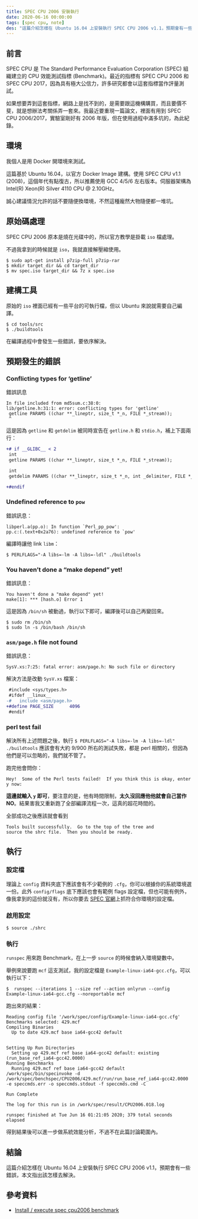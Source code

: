 ```yaml
---
title: SPEC CPU 2006 安裝執行
date: 2020-06-16 00:00:00
tags: [spec cpu, note]
des: "這篇介紹怎樣在 Ubuntu 16.04 上安裝執行 SPEC CPU 2006 v1.1，預期會有一些錯誤，這篇指出該怎樣去解決。"
---
```


## 前言

SPEC CPU 是 The Standard Performance Evaluation Corporation (SPEC) 組織建立的 CPU 效能測試指標 (Benchmark)。最近的指標有 SPEC CPU 2006 和 SPEC CPU 2017，因為具有極大公信力，許多研究都會以這套指標當作評量測試。

如果想要弄到這套指標，網路上是找不到的，是需要跟這機構購買，而且要價不斐，就是想辦法考關係弄一套來。我最近要重現一篇論文，裡面有用到 SPEC CPU 2006/2017，實驗室剛好有 2006 年版，但在使用過程中滿多坑的，為此紀錄。

<!-- more -->

## 環境

我個人是用 Docker 開環境來測試。

這篇基於 Ubuntu 16.04，以官方 Docker Image 建構。使用 SPEC CPU v1.1 (2008)，這個年代有點復古，所以推薦使用 GCC 4/5/6 左右版本。伺服器架構為 Intel(R) Xeon(R) Silver 4110 CPU @ 2.10GHz。

誠心建議情況允許的話不要隨便換環境，不然這種龐然大物隨便都一堆坑。

## 原始碼處理

SPEC CPU 2006 原本是燒在光碟中的，所以官方教學是掛載 `iso` 檔處理。

不過我拿到的時候就是 `iso`，我就直接解壓縮使用。

```shell
$ sudo apt-get install p7zip-full p7zip-rar
$ mkdir target_dir && cd target_dir
$ mv spec.iso target_dir && 7z x spec.iso
```

## 建構工具

原始的 `iso` 裡面已經有一些平台的可執行檔，但以 Ubuntu 來說就需要自己編譯。

```shell
$ cd tools/src
$ ./buildtools
```

在編譯過程中會發生一些錯誤，要依序解決。

## 預期發生的錯誤

### Conflicting types for ‘getline’

錯誤訊息

```shell
In file included from md5sum.c:38:0:
lib/getline.h:31:1: error: conflicting types for 'getline'
 getline PARAMS ((char **_lineptr, size_t *_n, FILE *_stream));
 ^
```

這是因為 `getline` 和 `getdelim` 被同時宣告在 `getline.h` 和 `stdio.h`，補上下面兩行：

```diff
+# if __GLIBC__ < 2
 int
 getline PARAMS ((char **_lineptr, size_t *_n, FILE *_stream));

 int
 getdelim PARAMS ((char **_lineptr, size_t *_n, int _delimiter, FILE *_stream));

+#endif
```

### Undefined reference to `pow`

錯誤訊息：

```shell
libperl.a(pp.o): In function `Perl_pp_pow':
pp.c:(.text+0x2a76): undefined reference to `pow'
```

編譯時讓他 link `libm`：

```shell
$ PERLFLAGS="-A libs=-lm -A libs=-ldl" ./buildtools
```


### You haven’t done a “make depend” yet!

錯誤訊息：

```
You haven't done a "make depend" yet!
make[1]: *** [hash.o] Error 1
```

這是因為 `/bin/sh` 被動過，執行以下即可，編譯後可以自己再變回來。

```shell
$ sudo rm /bin/sh
$ sudo ln -s /bin/bash /bin/sh
```

### `asm/page.h` file not found

錯誤訊息：

```
SysV.xs:7:25: fatal error: asm/page.h: No such file or directory
```

解決方法是改動 `SysV.xs` 檔案：

```diff
 #include <sys/types.h>
 #ifdef __linux__
-#   include <asm/page.h>
+#define PAGE_SIZE      4096
 #endif
```

### perl test fail

解決所有上述問題之後，執行 `$ PERLFLAGS="-A libs=-lm -A libs=-ldl" ./buildtools` 應該會有大約 9/900 所右的測試失敗，都是 perl 相關的，但因為他們是可以忽略的，我們就不管了。

跑完他會問你：

```shell
Hey!  Some of the Perl tests failed!  If you think this is okay, enter y now:
```

**這邊就輸入 `y` 即可**，要注意的是，他有時間限制，**太久沒回應他他就會自己當作 NO**。結果害我又重新跑了全部編譯流程一次，這真的超花時間的。

全部成功之後應該就會看到

```shell
Tools built successfully.  Go to the top of the tree and
source the shrc file.  Then you should be ready.
```

## 執行

### 設定檔

理論上 `config` 資料夾底下應該會有不少範例的 `.cfg`，你可以根據你的系統環境選一份。此外 `config/flags` 底下應該也會有範例 flags 設定檔，但也可能有例外，像我拿到的這份就沒有，所以你要去 [SPEC 官網](https://www.spec.org/cpu2006/flags/)上抓符合你環境的設定檔。 

### 啟用設定

```shell
$ source ./shrc
```

### 執行

`runspec` 用來跑 Benchmark，在上一步 `source` 的時候會納入環境變數中。

舉例來說要跑 `mcf` 這支測試，我的設定檔是 `Example-linux-ia64-gcc.cfg`，可以執行以下：

```shell
$  runspec --iterations 1 --size ref --action onlyrun --config Example-linux-ia64-gcc.cfg --noreportable mcf
```

跑出來的結果：

```shell
Reading config file '/work/spec/config/Example-linux-ia64-gcc.cfg'
Benchmarks selected: 429.mcf
Compiling Binaries
  Up to date 429.mcf base ia64-gcc42 default


Setting Up Run Directories
  Setting up 429.mcf ref base ia64-gcc42 default: existing (run_base_ref_ia64-gcc42.0000)
Running Benchmarks
  Running 429.mcf ref base ia64-gcc42 default
/work/spec/bin/specinvoke -d /work/spec/benchspec/CPU2006/429.mcf/run/run_base_ref_ia64-gcc42.0000 -e speccmds.err -o speccmds.stdout -f speccmds.cmd -C

Run Complete

The log for this run is in /work/spec/result/CPU2006.018.log

runspec finished at Tue Jun 16 01:21:05 2020; 379 total seconds elapsed
```

得到結果後可以進一步做系統效能分析，不過不在此篇討論範圍內。

## 結論

這篇介紹怎樣在 Ubuntu 16.04 上安裝執行 SPEC CPU 2006 v1.1，預期會有一些錯誤，本文指出該怎樣去解決。

## 參考資料

- [Install / execute spec cpu2006 benchmark](https://sjp38.github.io/post/spec_cpu2006_install/)